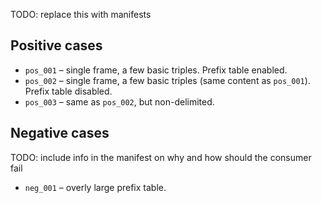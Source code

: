 TODO: replace this with manifests

## Positive cases

- `pos_001` – single frame, a few basic triples. Prefix table enabled.
- `pos_002` – single frame, a few basic triples (same content as `pos_001`). Prefix table disabled.
- `pos_003` – same as `pos_002`, but non-delimited.

## Negative cases

TODO: include info in the manifest on why and how should the consumer fail

- `neg_001` – overly large prefix table.

